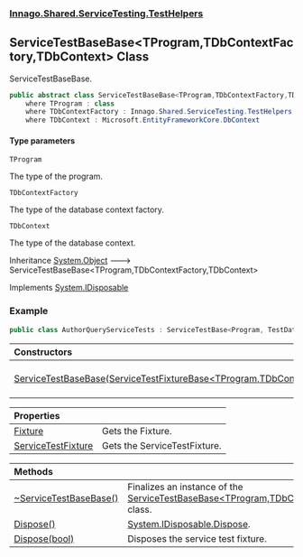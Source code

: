 ### [Innago\.Shared\.ServiceTesting\.TestHelpers](../index.md 'Innago\.Shared\.ServiceTesting\.TestHelpers')

## ServiceTestBaseBase\<TProgram,TDbContextFactory,TDbContext\> Class

ServiceTestBaseBase\.

```csharp
public abstract class ServiceTestBaseBase<TProgram,TDbContextFactory,TDbContext> : System.IDisposable
    where TProgram : class
    where TDbContextFactory : Innago.Shared.ServiceTesting.TestHelpers.TestDatabaseContextFactoryBase<TDbContext>, new()
    where TDbContext : Microsoft.EntityFrameworkCore.DbContext
```
#### Type parameters

<a name='Innago.Shared.ServiceTesting.TestHelpers.ServiceTestBaseBase_TProgram,TDbContextFactory,TDbContext_.TProgram'></a>

`TProgram`

The type of the program\.

<a name='Innago.Shared.ServiceTesting.TestHelpers.ServiceTestBaseBase_TProgram,TDbContextFactory,TDbContext_.TDbContextFactory'></a>

`TDbContextFactory`

The type of the database context factory\.

<a name='Innago.Shared.ServiceTesting.TestHelpers.ServiceTestBaseBase_TProgram,TDbContextFactory,TDbContext_.TDbContext'></a>

`TDbContext`

The type of the database context\.

Inheritance [System\.Object](https://learn.microsoft.com/en-us/dotnet/api/system.object 'System\.Object') &#129106; ServiceTestBaseBase\<TProgram,TDbContextFactory,TDbContext\>

Implements [System\.IDisposable](https://learn.microsoft.com/en-us/dotnet/api/system.idisposable 'System\.IDisposable')

### Example

```csharp
public class AuthorQueryServiceTests : ServiceTestBase<Program, TestDatabaseContextFactory, DemoDbContext>
```

| Constructors | |
| :--- | :--- |
| [ServiceTestBaseBase\(ServiceTestFixtureBase&lt;TProgram,TDbContextFactory,TDbContext&gt;\)](ServiceTestBaseBase(ServiceTestFixtureBase_TProgram,TDbContextFactory,TDbContext_).md 'Innago\.Shared\.ServiceTesting\.TestHelpers\.ServiceTestBaseBase\<TProgram,TDbContextFactory,TDbContext\>\.ServiceTestBaseBase\(Innago\.Shared\.ServiceTesting\.TestHelpers\.ServiceTestFixtureBase\<TProgram,TDbContextFactory,TDbContext\>\)') | Initializes a new instance of the [ServiceTestBaseBase&lt;TProgram,TDbContextFactory,TDbContext&gt;](index.md 'Innago\.Shared\.ServiceTesting\.TestHelpers\.ServiceTestBaseBase\<TProgram,TDbContextFactory,TDbContext\>') class\. |

| Properties | |
| :--- | :--- |
| [Fixture](Fixture.md 'Innago\.Shared\.ServiceTesting\.TestHelpers\.ServiceTestBaseBase\<TProgram,TDbContextFactory,TDbContext\>\.Fixture') | Gets the Fixture\. |
| [ServiceTestFixture](ServiceTestFixture.md 'Innago\.Shared\.ServiceTesting\.TestHelpers\.ServiceTestBaseBase\<TProgram,TDbContextFactory,TDbContext\>\.ServiceTestFixture') | Gets the ServiceTestFixture\. |

| Methods | |
| :--- | :--- |
| [~ServiceTestBaseBase\(\)](~ServiceTestBaseBase().md 'Innago\.Shared\.ServiceTesting\.TestHelpers\.ServiceTestBaseBase\<TProgram,TDbContextFactory,TDbContext\>\.~ServiceTestBaseBase\(\)') | Finalizes an instance of the [ServiceTestBaseBase&lt;TProgram,TDbContextFactory,TDbContext&gt;](index.md 'Innago\.Shared\.ServiceTesting\.TestHelpers\.ServiceTestBaseBase\<TProgram,TDbContextFactory,TDbContext\>') class\. |
| [Dispose\(\)](Dispose.md#Innago.Shared.ServiceTesting.TestHelpers.ServiceTestBaseBase_TProgram,TDbContextFactory,TDbContext_.Dispose() 'Innago\.Shared\.ServiceTesting\.TestHelpers\.ServiceTestBaseBase\<TProgram,TDbContextFactory,TDbContext\>\.Dispose\(\)') | [System\.IDisposable\.Dispose](https://learn.microsoft.com/en-us/dotnet/api/system.idisposable.dispose 'System\.IDisposable\.Dispose')\. |
| [Dispose\(bool\)](Dispose.md#Innago.Shared.ServiceTesting.TestHelpers.ServiceTestBaseBase_TProgram,TDbContextFactory,TDbContext_.Dispose(bool) 'Innago\.Shared\.ServiceTesting\.TestHelpers\.ServiceTestBaseBase\<TProgram,TDbContextFactory,TDbContext\>\.Dispose\(bool\)') | Disposes the service test fixture\. |
